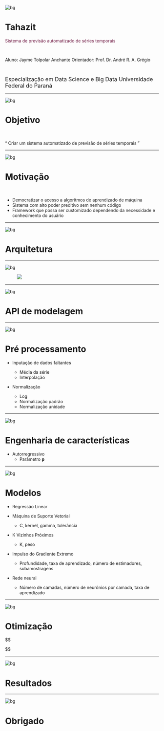 <!-- $size: 16:9 -->
![bg](../config/slides_bg.png)

Tahazit
===
<font color="#76244C"> Sistema de previsão automatizado de séries temporais </font>

<br>

Aluno: Jayme Tolpolar Anchante
Orientador: Prof. Dr. André R. A. Grégio

<br>

<font size=4> Especialização em Data Science e Big Data </font>
<font size=4> Universidade Federal do Paraná </font>

---
![bg](../config/slides_bg.png)

# Objetivo

<br>

<q> Criar um sistema automatizado de previsão de séries temporais </q>

---
![bg](../config/slides_bg.png)

# Motivação

<br>

- Democratizar o acesso a algoritmos de aprendizado de máquina
- Sistema com alto poder preditivo sem nenhum código
- Framework que possa ser customizado dependendo da necessidade e conhecimento do usuário

---
![bg](../config/slides_bg.png)

# Arquitetura

---
![bg](../config/slides_bg.png)

&nbsp;&nbsp;&nbsp;&nbsp;&nbsp;&nbsp;&nbsp;&nbsp;&nbsp; ![](img/architecture.png)

---
![bg](../config/slides_bg.png)

# API de modelagem

---
![bg](../config/slides_bg.png)

# Pré processamento

* Inputação de dados faltantes
  - Média da série
  - Interpolação

* Normalização
  - Log
  - Normalização padrão
  - Normalização unidade

---
![bg](../config/slides_bg.png)

# Engenharia de características

* Autorregressivo
  - Parâmetro <b> p </b>

---
![bg](../config/slides_bg.png)

# Modelos

* Regressão Linear

* Máquina de Suporte Vetorial
  - C, kernel, gamma, tolerância

* K Vizinhos Próximos
  - K, peso

* Impulso do Gradiente Extremo
  - Profundidade, taxa de aprendizado, número de estimadores, subamostragens

* Rede neural
  - Número de camadas, número de neurônios por camada, taxa de aprendizado

---
![bg](../config/slides_bg.png)

# Otimização

$$

$$

---
![bg](../config/slides_bg.png)

# Resultados

---
![bg](../config/slides_bg.png)

# Obrigado
